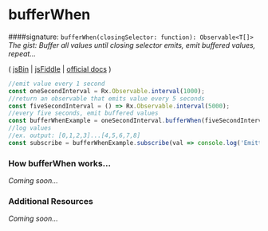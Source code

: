 # bufferWhen
####signature: `bufferWhen(closingSelector: function): Observable<T[]>`
*The gist: Buffer all values until closing selector emits, emit buffered values, repeat...*

( [jsBin](http://jsbin.com/vugerupube/1/edit?js,console) | [jsFiddle](https://jsfiddle.net/btroncone/nr9agfuL/) | [official docs](http://reactivex.io/rxjs/class/es6/Observable.js~Observable.html#instance-method-bufferWhen) )

```js
//emit value every 1 second
const oneSecondInterval = Rx.Observable.interval(1000);
//return an observable that emits value every 5 seconds
const fiveSecondInterval = () => Rx.Observable.interval(5000);
//every five seconds, emit buffered values
const bufferWhenExample = oneSecondInterval.bufferWhen(fiveSecondInterval);
//log values
//ex. output: [0,1,2,3]...[4,5,6,7,8]
const subscribe = bufferWhenExample.subscribe(val => console.log('Emitted Buffer: ', val));
```

### How bufferWhen works...
*Coming soon...*


### Additional Resources
*Coming soon...*